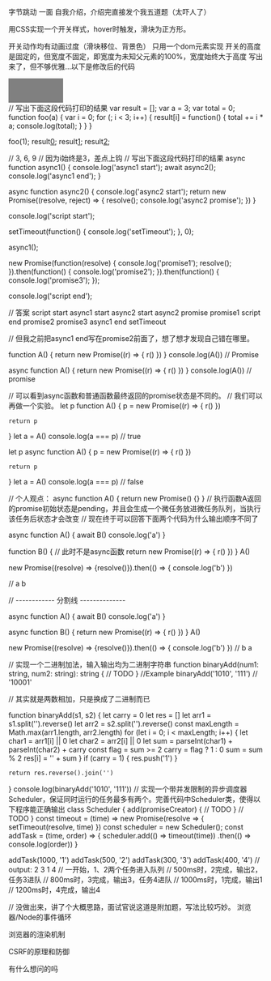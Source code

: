 字节跳动 一面
自我介绍，介绍完直接发个我五道题（太吓人了）

用CSS实现一个开关样式，hover时触发，滑块为正方形。

开关动作均有动画过度（滑块移位、背景色）
只用一个dom元素实现
开关的高度是固定的，但宽度不固定，即宽度为未知父元素的100%，宽度始终大于高度
写出来了，但不够优雅...以下是修改后的代码

<div class='contain'>
    
</div>
<style>
    .contain {
        --padding: 4px;
        --height: 40px;
        position: relative;
        width: 100px;
        height: var(--height);
        padding: var(--padding);
        background: grey;
        transition: all .3s;
    }
    
    .contain:hover {
        background: green;
    }
    
    .contain::before {
        content: '';
        position: absolute;
        z-index: 1;
        right: calc(100% - 40px - var(--padding));
        height: var(--height);
        width: var(--height);
        transition: all .3s;
        background: #fff;
    }
    .contain:hover::before {
        right: var(--padding);
    }
</style>
// 写出下面这段代码打印的结果
var result = [];
var a = 3;
var total = 0;
function foo(a) {
  var i = 0;
  for (; i < 3; i++) {
    result[i] = function() {
      total += i * a;
      console.log(total);
    }
  }
}

foo(1);
result[0]();
result[1]();
result[2]();

// 3, 6, 9
// 因为i始终是3，差点上钩
// 写出下面这段代码打印的结果
async function async1() {
  console.log('async1 start');
  await async2();
  console.log('async1 end');
}

async function async2() {
  console.log('async2 start');
  return new Promise((resolve, reject) => {
    resolve();
    console.log('async2 promise');
  })
}

console.log('script start');

setTimeout(function() {
  console.log('setTimeout');
}, 0);

async1();

new Promise(function(resolve) {
  console.log('promise1');
  resolve();
}).then(function() {
  console.log('promise2');
}).then(function() {
  console.log('promise3');
});

console.log('script end');


// 答案
script start
async1 start
async2 start
async2 promise
promise1
script end
promise2
promise3
async1 end
setTimeout

// 但我之前把async1 end写在promise2前面了，想了想才发现自己错在哪里。

function A() {
    return new Promise((r) => {
        r()
    })
}
console.log(A())
// Promise<resolved>

async function A() {
    return new Promise((r) => {
        r()
    })
}
console.log(A())
// promise<pending>

// 可以看到async函数和普通函数最终返回的promise状态是不同的。
// 我们可以再做一个实验。
let p
function A() {
    p = new Promise((r) => {
        r()
    })

    return p
}
let a = A()
console.log(a === p) // true

let p
async function A() {
    p = new Promise((r) => {
        r()
    })

    return p
}
let a = A()
console.log(a === p) // false

// 个人观点：
async function A() {
    return new Promise() {}
}
// 执行函数A返回的promise初始状态是pending，并且会生成一个微任务放进微任务队列，当执行该任务后状态才会改变
// 现在终于可以回答下面两个代码为什么输出顺序不同了

async function A() {
    await B()
    console.log('a')
}

function B() { // 此时不是async函数
    return new Promise((r) => {
        r()
    })
}
A()

new Promise((resolve) => {resolve()}).then(() => {
    console.log('b')
})

// a b

// ------------ 分割线 -------------- 

async function A() {
    await B()
    console.log('a')
}

async function B() {
    return new Promise((r) => {
        r()
    })
}
A()

new Promise((resolve) => {resolve()}).then(() => {
    console.log('b')
})
// b a

// 实现一个二进制加法，输入输出均为二进制字符串
function binaryAdd(num1: string, num2: string): string {
  // TODO
}
//Example
binaryAdd('1010', '111') // '10001'

// 其实就是两数相加，只是换成了二进制而已

function binaryAdd(s1, s2) {
    let carry = 0
    let res = []
    let arr1 = s1.split('').reverse()
    let arr2 = s2.split('').reverse()
    const maxLength = Math.max(arr1.length, arr2.length)
    for (let i = 0; i < maxLength; i++) {
        let char1 = arr1[i] || 0
        let char2 = arr2[i] || 0
        let sum = parseInt(char1) + parseInt(char2) + carry
        const flag = sum >= 2
        carry = flag ? 1 : 0
        sum = sum % 2
        res[i] = '' + sum
    }
    if (carry = 1) {
        res.push('1')
    }
    
    
    return res.reverse().join('')
}
console.log(binaryAdd('1010', '111'))
// 实现一个带并发限制的异步调度器Scheduler，保证同时运行的任务最多有两个。完善代码中Scheduler类，使得以下程序能正确输出
class Scheduler {
  add(promiseCreator) {
    // TODO
  }
  // TODO
}
const timeout = (time) => new Promise(resolve => {
  setTimeout(resolve, time)
})
const scheduler = new Scheduler();
const addTask = (time, order) => {
  scheduler.add(() => timeout(time))
    .then(() => console.log(order))
}

addTask(1000, '1')
addTask(500, '2')
addTask(300, '3')
addTask(400, '4')
// output: 2 3 1 4
// 一开始，1、2两个任务进入队列
// 500ms时，2完成，输出2，任务3进队
// 800ms时，3完成，输出3，任务4进队
// 1000ms时，1完成，输出1
// 1200ms时，4完成，输出4

// 没做出来，讲了个大概思路，面试官说这道是附加题，写法比较巧妙。
浏览器/Node的事件循环

浏览器的渲染机制

CSRF的原理和防御

有什么想问的吗